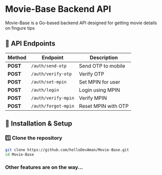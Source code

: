 # Movie-Base Backend API

Movie-Base is a Go-based backend API designed for getting movie details on fingure tips


## 📜 API Endpoints
| Method | Endpoint             | Description              |
|--------|----------------------|--------------------------|
| **POST**   | `/auth/send-otp`  | Send OTP to mobile      |
| **POST**   | `/auth/verify-otp`     | Verify OTP              |
| **POST**   | `/auth/set-mpin`       | Set MPIN for user       |
| **POST**   | `/auth/login`          | Login using MPIN        |
| **POST**   | `/auth/verify-mpin`    | Verify MPIN             |
| **POST**   | `/auth/forgot-mpin`    | Reset MPIN with OTP     |

## 🔧 Installation & Setup
### 1️⃣ Clone the repository
```sh
git clone https://github.com/helloDevAman/Movie-Base.git
cd Movie-Base
```





### Other features are on the way...
